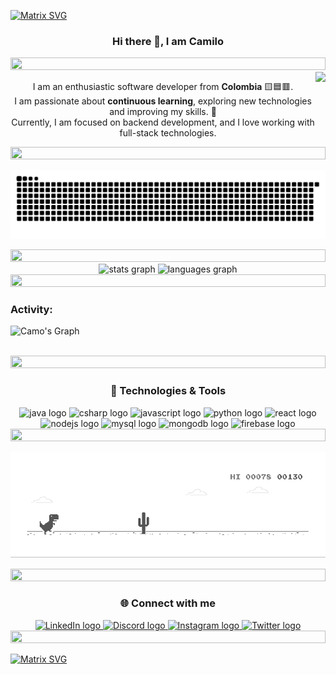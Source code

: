 [![Matrix SVG](https://raw.githubusercontent.com/rodrigograca31/rodrigograca31/master/matrix.svg)](https://www.youtube.com/watch?v=SDkAGkd4NLc)

<h3 align="center">Hi there 👋, I am Camilo</h3>
<img src="https://i.imgur.com/dBaSKWF.gif" height="20" width="100%">

<img align="right" height="80" src="https://media0.giphy.com/media/v1.Y2lkPTc5MGI3NjExbDMxZmQ4YWxzbWVrODFvbXJlNWx6NjUyM3BrZngxMHJyY2g4d2docCZlcD12MV9pbnRlcm5hbF9naWZfYnlfaWQmY3Q9Zw/WbdTCsPaURygl0tPEi/giphy.gif" />

<p align="center">
  I am an enthusiastic software developer from <strong>Colombia</strong> 🟨🟦🟥.
  <br>
  I am passionate about <strong>continuous learning</strong>, exploring new technologies and improving my skills. 🌱
  <br>
  Currently, I am focused on backend development, and I love working with full-stack technologies.
</p>

<img src="https://i.imgur.com/dBaSKWF.gif" height="20" width="100%">

<p align="center">
  <img src="https://github.com/Camo8rour/Camo8rour/blob/main/github-user-contribution.svg" alt="snake">
</p>

<img src="https://i.imgur.com/dBaSKWF.gif" height="20" width="100%">

<div align="center">
  <img src="https://github-readme-stats.vercel.app/api?username=Camo8rour&hide_title=false&hide_rank=false&show_icons=true&include_all_commits=false&count_private=false&disable_animations=false&theme=dracula&locale=en&hide_border=false" height="150" alt="stats graph"  />
  <img src="https://github-readme-stats.vercel.app/api/top-langs?username=Camo8rour&locale=en&hide_title=false&layout=compact&card_width=320&langs_count=5&theme=dracula&hide_border=false" height="150" alt="languages graph"  />
</div>

<img src="https://i.imgur.com/dBaSKWF.gif" height="20" width="100%">

<h3 align="left">Activity:</h3>

![Camo's Graph](https://github-readme-activity-graph.vercel.app/graph?username=Camo8rour&custom_title=Camo%20GitHub%20Activity%20Graph&bg_color=0D1117&color=7F3FBF&line=7F3FBF&point=7F3FBF&area_color=FFFFFF&title_color=FFFFFF&area=true)
<br><br>

<img src="https://i.imgur.com/dBaSKWF.gif" height="20" width="100%">

<h3 align="center">🔧 Technologies & Tools</h3>

<div align="center">
  <img src="https://cdn.jsdelivr.net/gh/devicons/devicon/icons/java/java-original.svg" height="40" alt="java logo" />
  <img src="https://cdn.jsdelivr.net/gh/devicons/devicon/icons/csharp/csharp-original.svg" height="40" alt="csharp logo" />
  <img src="https://cdn.jsdelivr.net/gh/devicons/devicon/icons/javascript/javascript-original.svg" height="40" alt="javascript logo" />
  <img src="https://cdn.jsdelivr.net/gh/devicons/devicon/icons/python/python-original.svg" height="40" alt="python logo" />
  <img src="https://cdn.jsdelivr.net/gh/devicons/devicon/icons/react/react-original.svg" height="40" alt="react logo" />
  <img src="https://cdn.jsdelivr.net/gh/devicons/devicon/icons/nodejs/nodejs-original.svg" height="40" alt="nodejs logo" />
  <img src="https://cdn.jsdelivr.net/gh/devicons/devicon/icons/mysql/mysql-original.svg" height="40" alt="mysql logo" />
  <img src="https://cdn.jsdelivr.net/gh/devicons/devicon/icons/mongodb/mongodb-original.svg" height="40" alt="mongodb logo" />
  <img src="https://cdn.jsdelivr.net/gh/devicons/devicon/icons/firebase/firebase-plain.svg" height="40" alt="firebase logo" />
</div>

<img src="https://i.imgur.com/dBaSKWF.gif" height="20" width="100%">

![Dino](https://raw.githubusercontent.com/wangningkai/wangningkai/master/assets/dino.gif)

<img src="https://i.imgur.com/dBaSKWF.gif" height="20" width="100%">

<h3 align="center">🌐 Connect with me</h3>

<div align="center">
  <a href="https://www.linkedin.com/in/camo-rour88" target="_blank">
    <img src="https://img.shields.io/static/v1?message=LinkedIn&logo=linkedin&label=&color=0077B5&logoColor=white&style=for-the-badge" height="35" alt="LinkedIn logo" />
  </a>
  <a href="https://discord.com/users/755861145335889932" target="_blank">
    <img src="https://img.shields.io/static/v1?message=Discord&logo=discord&label=&color=7289DA&logoColor=white&style=for-the-badge" height="35" alt="Discord logo" />
  </a>
  <a href="https://www.instagram.com/camorour8/" target="_blank">
    <img src="https://img.shields.io/static/v1?message=Instagram&logo=instagram&label=&color=E4405F&logoColor=white&style=for-the-badge" height="35" alt="Instagram logo" />
  </a>
  <a href="https://x.com/CamiloR34221134" target="_blank">
    <img src="https://img.shields.io/static/v1?message=Twitter&logo=twitter&label=&color=1DA1F2&logoColor=white&style=for-the-badge" height="35" alt="Twitter logo" />
  </a>
</div>

<img src="https://i.imgur.com/dBaSKWF.gif" height="20" width="100%">

[![Matrix SVG](https://raw.githubusercontent.com/rodrigograca31/rodrigograca31/master/matrix.svg)](https://www.youtube.com/watch?v=SDkAGkd4NLc)
